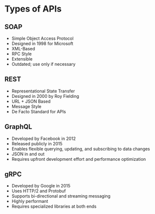 # Types of APIs

## SOAP
- Simple Object Access Protocol
- Designed in 1998 for Microsoft
- XML-Based
- RPC Style
- Extensible
- Outdated; use only if necessary

## REST
- Representational State Transfer
- Designed in 2000 by Roy Fielding
- URL + JSON Based
- Message Style
- De Facto Standard for APIs

## GraphQL
- Developed by Facebook in 2012
- Released publicly in 2015
- Enables flexible querying, updating, and subscribing to data changes
- JSON in and out
- Requires upfront development effort and performance optimization

## gRPC
- Developed by Google in 2015
- Uses HTTP/2 and Protobuf
- Supports bi-directional and streaming messaging
- Highly performant
- Requires specialized libraries at both ends
